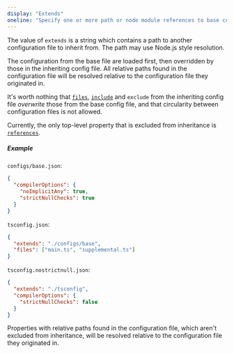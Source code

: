 ```yaml
---
display: "Extends"
oneline: "Specify one or more path or node module references to base configuration files from which settings are inherited."
---
```


The value of `extends` is a string which contains a path to another configuration file to inherit from.
The path may use Node.js style resolution.

The configuration from the base file are loaded first, then overridden by those in the inheriting config file. All relative paths found in the configuration file will be resolved relative to the configuration file they originated in.

It's worth nothing that [`files`](#files), [`include`](#include) and `exclude` from the inheriting config file _overwrite_ those from the
base config file, and that circularity between configuration files is not allowed.

Currently, the only top-level property that is excluded from inheritance is [`references`](#references).

##### Example

`configs/base.json`:

```json tsconfig
{
  "compilerOptions": {
    "noImplicitAny": true,
    "strictNullChecks": true
  }
}
```

`tsconfig.json`:

```json tsconfig
{
  "extends": "./configs/base",
  "files": ["main.ts", "supplemental.ts"]
}
```

`tsconfig.nostrictnull.json`:

```json tsconfig
{
  "extends": "./tsconfig",
  "compilerOptions": {
    "strictNullChecks": false
  }
}
```

Properties with relative paths found in the configuration file, which aren't excluded from inheritance, will be resolved relative to the configuration file they originated in.
